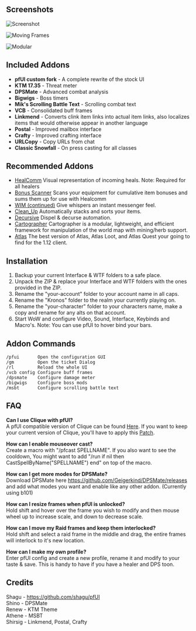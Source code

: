 
## Screenshots
![Screenshot](http://i.imgur.com/YieZJsk.jpg)

![Moving Frames](http://i.imgur.com/LVEsKsw.jpg)

![Modular](http://i.imgur.com/jcNkVYZ.jpg)

## Included Addons
*  **pfUI custom fork** - A complete rewrite of the stock UI  
*  **KTM 17.35** - Threat meter     
*  **DPSMate** - Advanced combat analysis  
*  **Bigwigs** - Boss timers  
*  **Mik's Scrolling Battle Text** - Scrolling combat text  
*  **VCB** - Consolidated buff frames  
*  **Linkmend** - Converts clink item links into actual item links, also localizes items that would otherwise appear in another language  
*  **Postal** - Improved mailbox interface  
*  **Crafty** - Improved crafting interface  
*  **URLCopy** - Copy URLs from chat  
*  **Classic Snowfall** - On press casting for all classes  

## Recommended Addons
* [HealComm](https://github.com/Aviana/HealComm/releases) Visual representation of incoming heals. Note: Required for all healers
* [Bonus Scanner](http://www.vanilla-addons.com/dls/bonusscanner/) Scans your equipment for cumulative item bonuses and sums them up for use with Healcomm
* [WIM (continued)](https://github.com/shirsig/WIM) Give whispers an instant messenger feel.
* [Clean_Up](https://github.com/shirsig/Clean_Up) Automatically stacks and sorts your items.
* [Decursive](https://drive.google.com/open?id=0B5QT3H5F-mBXNDRtbUloODJnWVU) Dispel & decurse automation.
* [Cartographer](https://drive.google.com/open?id=0B5QT3H5F-mBXRHlUbGVrTW1ZUm8) Cartographer is a modular, lightweight, and efficient framework for manipulation of the world map with mining/herb support.
* [Atlas](https://github.com/Cabro/Atlas/) The best version of Atlas, Atlas Loot, and Atlas Quest your going to find for the 1.12 client.

## Installation
1. Backup your current Interface & WTF folders to a safe place.
2. Unpack the ZIP & replace your Interface and WTF folders with the ones provided in the ZIP.
3. Rename the "your-account" folder to your account name in all caps.
4. Rename the "Kronos" folder to the realm your currently playing on.
5. Rename the "your-character" folder to your characters name, make a copy and rename for any alts on that account.
6. Start WoW and configure Video, Sound, Interface, Keybinds and Macro's.  Note: You can use pfUI to hover bind your bars.

## Addon Commands

    /pfui       Open the configuration GUI
    /gm         Open the ticket Dialog
    /rl         Reload the whole UI
    /vcb config Configure buff frames
	/dpsmate    Configure damage meter
	/bigwigs    Configure boss mods
	/msbt       Configure scrolling battle text

## FAQ

**Can I use Clique with pfUI?**  
A pfUI compatible version of Clique can be found [Here](https://github.com/shagu/Clique/releases). If you want to keep your current version of Clique, you'll have to apply this [Patch](https://github.com/shagu/Clique/commit/a5ee56c3f803afbdda07bae9cd330e0d4a75d75a).

**How can I enable mouseover cast?**  
Create a macro with "/pfcast SPELLNAME". If you also want to see the cooldown, You might want to add "/run if nil then CastSpellByName("SPELLNAME") end" on top of the macro.

**How can I get more modes for DPSMate?**  
Download DPSMate here https://github.com/Geigerkind/DPSMate/releases and add what modes you want and enable like any other addon.  (Currently using b101) 	

**How can I resize frames when pfUI is unlocked?**  
Hold shift and hover over the frame you wish to modify and then mouse wheel up to increase scale, and down to decrease scale.

**How can I move my Raid frames and keep them interlocked?**  
Hold shift and select a raid frame in the middle and drag, the entire frames will interlock to it's new location.

**How can I make my own profile?**  
Enter pfUI config and create a new profile, rename it and modify to your taste & save. This is handy to have if you have a healer and DPS toon.
	
## Credits

Shagu - https://github.com/shagu/pfUI  
Shino - DPSMate  
Renew - KTM Theme    
Athene - MSBT  
Shirsig - Linkmend, Postal, Crafty  






